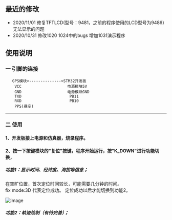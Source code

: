 ## 最近的修改
* 2020/11/01 修复TFTLCD(型号：9481，之前的程序使用的LCD型号为9486）无法显示的问题
* 2020/10/31 修改1020 1024中的bugs 增加1031演示程序
## 使用说明
### 一 引脚的连接
       GPS模块<-------------->STM32开发板
        VCC                    电源模块5V
        GND                    电源模块GND
        TXD                     PB11
        RXD                     PB10
        PPS(悬空)
--------------------
### 二 使用
#### 1、开发板接上电源和仿真器，烧录程序。
#### 2、按一下按键模块的"复位"按键，程序开始运行，按"K_DOWN"进行功能切换，
##### 功能1：显示时间、经纬度、海拔等信息；
在空旷位置，首次定位时间较长，可能需要几分钟的时间。<br>
fix mode:3D 代表定位成功。 定位成功以后才能切换到功能2。

![image](https://github.com/freepoet/GPS_demo/blob/main/demo_images/test.jpg)
##### 功能2：轨迹绘制（*有待完善*）；




  
